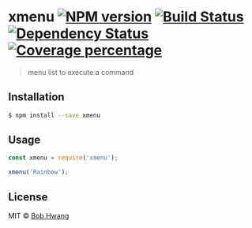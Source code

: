 # xmenu [![NPM version][npm-image]][npm-url] [![Build Status][travis-image]][travis-url] [![Dependency Status][daviddm-image]][daviddm-url] [![Coverage percentage][coveralls-image]][coveralls-url]
> menu list to execute a command

## Installation

```sh
$ npm install --save xmenu
```

## Usage

```js
const xmenu = require('xmenu');

xmenu('Rainbow');
```
## License

MIT © [Bob Hwang](https://agvim.wordpress.com)


[npm-image]: https://badge.fury.io/js/xmenu.svg
[npm-url]: https://npmjs.org/package/xmenu
[travis-image]: https://travis-ci.org/afrontend/xmenu.svg?branch=master
[travis-url]: https://travis-ci.org/afrontend/xmenu
[daviddm-image]: https://david-dm.org/afrontend/xmenu.svg?theme=shields.io
[daviddm-url]: https://david-dm.org/afrontend/xmenu
[coveralls-image]: https://coveralls.io/repos/afrontend/xmenu/badge.svg
[coveralls-url]: https://coveralls.io/r/afrontend/xmenu
